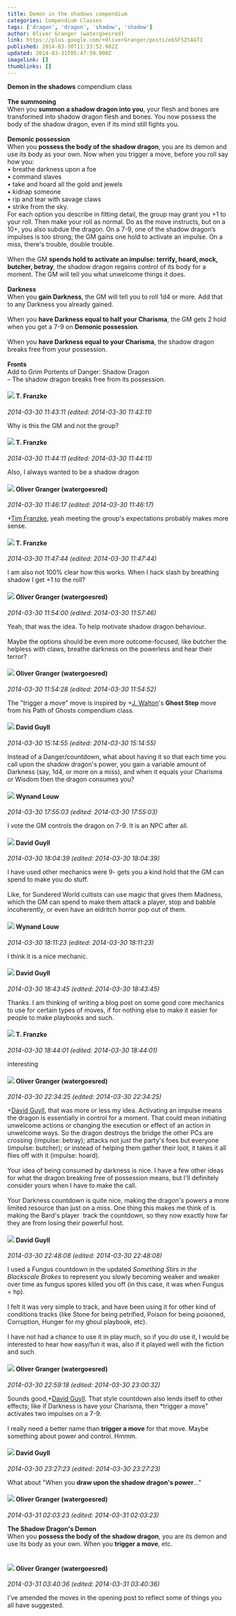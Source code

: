 ```yaml
---
title: Demon in the shadows compendium
categories: Compendium Classes
tags: ['dragon', 'dragon', 'shadow', 'shadow']
author: Oliver Granger (watergoesred)
link: https://plus.google.com/+OliverGranger/posts/ebSF5ZtAGT1
published: 2014-03-30T11:33:52.082Z
updated: 2014-03-31T05:47:59.000Z
imagelink: []
thumblinks: []
---
```


<b>Demon in the shadows</b> compendium class<br /><br /><b>The summoning</b><br />When you <b>summon a shadow dragon into you</b>, your flesh and bones are transformed into shadow dragon flesh and bones. You now possess the body of the shadow dragon, even if its mind still fights you.<br /><br /><b>Demonic possession</b><br />When you <b>possess the body of the shadow dragon</b>, you are its demon and use its body as your own. Now when you trigger a move, before you roll say how you:<br />• breathe darkness upon a foe<br />• command slaves<br />• take and hoard all the gold and jewels<br />• kidnap someone<br />• rip and tear with savage claws<br />• strike from the sky.<br />For each option you describe in fitting detail, the group may grant you +1 to your roll. Then make your roll as normal. Do as the move instructs, but on a 10+, you also subdue the dragon. On a 7-9, one of the shadow dragon’s impulses is too strong; the GM gains one hold to activate an impulse. On a miss, there&#39;s trouble, double trouble.<br /><br />When the GM <b>spends hold to activate an impulse: terrify, hoard, mock, butcher, betray</b>, the shadow dragon regains control of its body for a moment. The GM will tell you what unwelcome things it does. <br /><br /><b>Darkness</b><br />When you <b>gain Darkness</b>, the GM will tell you to roll 1d4 or more. Add that to any Darkness you already gained. <br /><br />When you <b>have Darkness equal to half your Charisma</b>, the GM gets 2 hold when you get a 7-9 on <b>Demonic possession</b>. <br /><br />When you <b>have Darkness equal to your Charisma</b>, the shadow dragon breaks free from your possession.<br /><br /><b>Fronts</b><br />Add to Grim Portents of Danger: Shadow Dragon<br />– The shadow dragon breaks free from its possession. 
<div id='comment z12gebjjfy3ssdsj004ci3jicpi1xv2afmc0k'>
  <h4><img src='{{site.baseurl}}//images/avatars/110330901807759406775_photo.jpg'> T. Franzke</h4>
      <p><cite>2014-03-30 11:43:11 (edited: 2014-03-30 11:43:11)</cite></p>
        <p>Why is this the GM and not the group?</p>
</div>
        

<div id='comment z12gebjjfy3ssdsj004ci3jicpi1xv2afmc0k'>
  <h4><img src='{{site.baseurl}}//images/avatars/110330901807759406775_photo.jpg'> T. Franzke</h4>
      <p><cite>2014-03-30 11:44:11 (edited: 2014-03-30 11:44:11)</cite></p>
        <p>Also, I always wanted to be a shadow dragon</p>
</div>
        

<div id='comment z12gebjjfy3ssdsj004ci3jicpi1xv2afmc0k'>
  <h4><img src='{{site.baseurl}}//images/avatars/115998734960985532561_photo.jpg'> Oliver Granger (watergoesred)</h4>
      <p><cite>2014-03-30 11:46:17 (edited: 2014-03-30 11:46:17)</cite></p>
        <p><span class="proflinkWrapper"><span class="proflinkPrefix">+</span><a class="proflink" href="https://plus.google.com/110330901807759406775" oid="110330901807759406775">Tim Franzke</a></span>, yeah meeting the group&#39;s expectations probably makes more sense. </p>
</div>
        

<div id='comment z12gebjjfy3ssdsj004ci3jicpi1xv2afmc0k'>
  <h4><img src='{{site.baseurl}}//images/avatars/110330901807759406775_photo.jpg'> T. Franzke</h4>
      <p><cite>2014-03-30 11:47:44 (edited: 2014-03-30 11:47:44)</cite></p>
        <p>I am also not 100% clear how this works. When I hack slash by breathing shadow I get +1 to the roll?</p>
</div>
        

<div id='comment z12gebjjfy3ssdsj004ci3jicpi1xv2afmc0k'>
  <h4><img src='{{site.baseurl}}//images/avatars/115998734960985532561_photo.jpg'> Oliver Granger (watergoesred)</h4>
      <p><cite>2014-03-30 11:54:00 (edited: 2014-03-30 11:57:46)</cite></p>
        <p>Yeah, that was the idea. To help motivate shadow dragon behaviour. <br /><br />Maybe the options should be even more outcome-focused, like butcher the helpless with claws, breathe darkness on the powerless and hear their terror?</p>
</div>
        

<div id='comment z12gebjjfy3ssdsj004ci3jicpi1xv2afmc0k'>
  <h4><img src='{{site.baseurl}}//images/avatars/115998734960985532561_photo.jpg'> Oliver Granger (watergoesred)</h4>
      <p><cite>2014-03-30 11:54:28 (edited: 2014-03-30 11:54:52)</cite></p>
        <p>The &quot;trigger a move&quot; move is inspired by <span class="proflinkWrapper"><span class="proflinkPrefix">+</span><a class="proflink" href="https://plus.google.com/111694100408744715863" oid="111694100408744715863">J. Walton</a></span>&#39;s <b>Ghost Step</b> move from his Path of Ghosts compendium class. </p>
</div>
        

<div id='comment z12gebjjfy3ssdsj004ci3jicpi1xv2afmc0k'>
  <h4><img src='{{site.baseurl}}//images/avatars/117134143142507309944_photo.jpg'> David Guyll</h4>
      <p><cite>2014-03-30 15:14:55 (edited: 2014-03-30 15:14:55)</cite></p>
        <p>Instead of a Danger/countdown, what about having it so that each time you call upon the shadow dragon&#39;s power, you gain a variable amount of Darkness (say, 1d4, or more on a miss), and when it equals your Charisma or Wisdom then the dragon consumes you?</p>
</div>
        

<div id='comment z12gebjjfy3ssdsj004ci3jicpi1xv2afmc0k'>
  <h4><img src='{{site.baseurl}}//images/avatars/111256963556395023796_photo.jpg'> Wynand Louw</h4>
      <p><cite>2014-03-30 17:55:03 (edited: 2014-03-30 17:55:03)</cite></p>
        <p>I vote the GM controls the dragon on 7-9. It is an NPC after all.</p>
</div>
        

<div id='comment z12gebjjfy3ssdsj004ci3jicpi1xv2afmc0k'>
  <h4><img src='{{site.baseurl}}//images/avatars/117134143142507309944_photo.jpg'> David Guyll</h4>
      <p><cite>2014-03-30 18:04:39 (edited: 2014-03-30 18:04:39)</cite></p>
        <p>I have used other mechanics were 9- gets you a kind hold that the GM can spend to make you do stuff. <br /><br />Like, for Sundered World cultists can use magic that gives them Madness, which the GM can spend to make them attack a player, stop and babble incoherently, or even have an eldritch horror pop out of them.</p>
</div>
        

<div id='comment z12gebjjfy3ssdsj004ci3jicpi1xv2afmc0k'>
  <h4><img src='{{site.baseurl}}//images/avatars/111256963556395023796_photo.jpg'> Wynand Louw</h4>
      <p><cite>2014-03-30 18:11:23 (edited: 2014-03-30 18:11:23)</cite></p>
        <p>I think it is a nice mechanic.</p>
</div>
        

<div id='comment z12gebjjfy3ssdsj004ci3jicpi1xv2afmc0k'>
  <h4><img src='{{site.baseurl}}//images/avatars/117134143142507309944_photo.jpg'> David Guyll</h4>
      <p><cite>2014-03-30 18:43:45 (edited: 2014-03-30 18:43:45)</cite></p>
        <p>Thanks. I am thinking of writing a blog post on some good core mechanics to use for certain types of moves, if for nothing else to make it easier for people to make playbooks and such.</p>
</div>
        

<div id='comment z12gebjjfy3ssdsj004ci3jicpi1xv2afmc0k'>
  <h4><img src='{{site.baseurl}}//images/avatars/110330901807759406775_photo.jpg'> T. Franzke</h4>
      <p><cite>2014-03-30 18:44:01 (edited: 2014-03-30 18:44:01)</cite></p>
        <p>interesting </p>
</div>
        

<div id='comment z12gebjjfy3ssdsj004ci3jicpi1xv2afmc0k'>
  <h4><img src='{{site.baseurl}}//images/avatars/115998734960985532561_photo.jpg'> Oliver Granger (watergoesred)</h4>
      <p><cite>2014-03-30 22:34:25 (edited: 2014-03-30 22:34:25)</cite></p>
        <p><span class="proflinkWrapper"><span class="proflinkPrefix">+</span><a class="proflink" href="https://plus.google.com/117134143142507309944" oid="117134143142507309944">David Guyll</a></span>, that was more or less my idea. Activating an impulse means the dragon is essentially in control for a moment. That could mean initiating unwelcome actions or changing the execution or effect of an action in unwelcome ways. So the dragon destroys the bridge the other PCs are crossing (impulse: betray); attacks not just the party&#39;s foes but everyone (impulse: butcher); or instead of helping them gather their loot, it takes it all flies off with it (impulse: hoard).<br /><br />Your idea of being consumed by darkness is nice. I have a few other ideas for what the dragon breaking free of possession means, but I&#39;ll definitely consider yours when I have to make the call. <br /><br />Your Darkness countdown is quite nice, making the dragon&#39;s powers a more limited resource than just on a miss. One thing this makes me think of is making the Bard&#39;s player  track the countdown, so they now exactly how far they are from losing their powerful host.</p>
</div>
        

<div id='comment z12gebjjfy3ssdsj004ci3jicpi1xv2afmc0k'>
  <h4><img src='{{site.baseurl}}//images/avatars/117134143142507309944_photo.jpg'> David Guyll</h4>
      <p><cite>2014-03-30 22:48:08 (edited: 2014-03-30 22:48:08)</cite></p>
        <p>I used a Fungus countdown in the updated <i>Something Stirs in the Blackscale Brakes</i> to represent you slowly becoming weaker and weaker over time as fungus spores killed you off (in this case, it was when Fungus = hp).<br /><br />I felt it was very simple to track, and have been using it for other kind of conditions tracks (like Stone for being petrified, Poison for being poisoned, Corruption, Hunger for my ghoul playbook, etc).<br /><br />I have not had a chance to use it in play much, so if you <i>do</i> use it, I would be interested to hear how easy/fun it was, also if it played well with the fiction and such.</p>
</div>
        

<div id='comment z12gebjjfy3ssdsj004ci3jicpi1xv2afmc0k'>
  <h4><img src='{{site.baseurl}}//images/avatars/115998734960985532561_photo.jpg'> Oliver Granger (watergoesred)</h4>
      <p><cite>2014-03-30 22:59:18 (edited: 2014-03-30 23:00:32)</cite></p>
        <p>Sounds good,<span class="proflinkWrapper"><span class="proflinkPrefix">+</span><a class="proflink" href="https://plus.google.com/117134143142507309944" oid="117134143142507309944">David Guyll</a></span>. That style countdown also lends itself to other effects; like if Darkness is have your Charisma, then *trigger a move&quot; activates two impulses on a 7-9. <br /><br />I really need a better name than <b>trigger a move</b> for that move. Maybe something about power and control. Hmmm.</p>
</div>
        

<div id='comment z12gebjjfy3ssdsj004ci3jicpi1xv2afmc0k'>
  <h4><img src='{{site.baseurl}}//images/avatars/117134143142507309944_photo.jpg'> David Guyll</h4>
      <p><cite>2014-03-30 23:27:23 (edited: 2014-03-30 23:27:23)</cite></p>
        <p>What about &quot;When you <b>draw upon the shadow dragon&#39;s power</b>...&quot;</p>
</div>
        

<div id='comment z12gebjjfy3ssdsj004ci3jicpi1xv2afmc0k'>
  <h4><img src='{{site.baseurl}}//images/avatars/115998734960985532561_photo.jpg'> Oliver Granger (watergoesred)</h4>
      <p><cite>2014-03-31 02:03:23 (edited: 2014-03-31 02:03:23)</cite></p>
        <p><b>The Shadow Dragon&#39;s Demon</b><br />When you <b>possess the body of the shadow dragon</b>, you are its demon and use its body as your own. When you <b>trigger a move</b>, etc.<br /> </p>
</div>
        

<div id='comment z12gebjjfy3ssdsj004ci3jicpi1xv2afmc0k'>
  <h4><img src='{{site.baseurl}}//images/avatars/115998734960985532561_photo.jpg'> Oliver Granger (watergoesred)</h4>
      <p><cite>2014-03-31 03:40:36 (edited: 2014-03-31 03:40:36)</cite></p>
        <p>I&#39;ve amended the moves in the opening post to reflect some of things you all have suggested.</p>
</div>
        